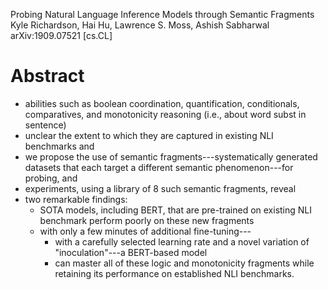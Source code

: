 Probing Natural Language Inference Models through Semantic Fragments
Kyle Richardson, Hai Hu, Lawrence S. Moss, Ashish Sabharwal
arXiv:1909.07521 [cs.CL]

# Abstract

* abilities such as boolean coordination, quantification, conditionals,
  comparatives, and monotonicity reasoning (i.e., about word subst in sentence)
* unclear the extent to which they are captured in existing NLI benchmarks and
* we propose the use of semantic fragments---systematically generated datasets
  that each target a different semantic phenomenon---for probing, and
* experiments, using a library of 8 such semantic fragments, reveal 
* two remarkable findings: 
  * SOTA models, including BERT, that are pre-trained on existing NLI benchmark
    perform poorly on these new fragments
  * with only a few minutes of additional fine-tuning---
    * with a carefully selected learning rate and 
      a novel variation of "inoculation"---a BERT-based model 
    * can master all of these logic and monotonicity fragments while 
      retaining its performance on established NLI benchmarks. 
